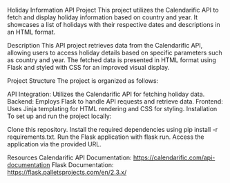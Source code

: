 Holiday Information API Project
This project utilizes the Calendarific API to fetch and display holiday information based on country and year. It showcases a list of holidays with their respective dates and descriptions in an HTML format.

Description
This API project retrieves data from the Calendarific API, allowing users to access holiday details based on specific parameters such as country and year. The fetched data is presented in HTML format using Flask and styled with CSS for an improved visual display.

Project Structure
The project is organized as follows:

API Integration: Utilizes the Calendarific API for fetching holiday data.
Backend: Employs Flask to handle API requests and retrieve data.
Frontend: Uses Jinja templating for HTML rendering and CSS for styling.
Installation
To set up and run the project locally:

Clone this repository.
Install the required dependencies using pip install -r requirements.txt.
Run the Flask application with flask run.
Access the application via the provided URL.

Resources
Calendarific API Documentation: https://calendarific.com/api-documentation
Flask Documentation: https://flask.palletsprojects.com/en/2.3.x/
